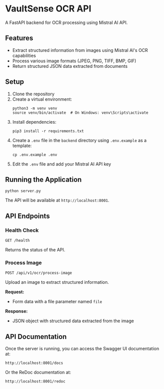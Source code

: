 # VaultSense OCR API

A FastAPI backend for OCR processing using Mistral AI API.

## Features

- Extract structured information from images using Mistral AI's OCR capabilities
- Process various image formats (JPEG, PNG, TIFF, BMP, GIF)
- Return structured JSON data extracted from documents

## Setup

1. Clone the repository
2. Create a virtual environment:
   ```
   python3 -m venv venv
   source venv/bin/activate  # On Windows: venv\Scripts\activate
   ```
3. Install dependencies:
   ```
   pip3 install -r requirements.txt
   ```
4. Create a `.env` file in the `backend` directory using `.env.example` as a template:
   ```
   cp .env.example .env
   ```
5. Edit the `.env` file and add your Mistral AI API key

## Running the Application

```
python server.py
```

The API will be available at `http://localhost:8001`.

## API Endpoints

### Health Check

```
GET /health
```

Returns the status of the API.

### Process Image

```
POST /api/v1/ocr/process-image
```

Upload an image to extract structured information.

**Request:**
- Form data with a file parameter named `file`

**Response:**
- JSON object with structured data extracted from the image

## API Documentation

Once the server is running, you can access the Swagger UI documentation at:

```
http://localhost:8001/docs
```

Or the ReDoc documentation at:

```
http://localhost:8001/redoc
``` 